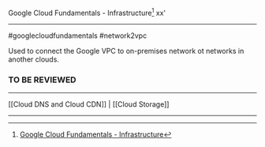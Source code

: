 Google Cloud Fundamentals - Infrastructure[^1] 
xx'
***
#googlecloudfundamentals #network2vpc

Used to connect the Google VPC to on-premises network ot networks in another clouds.


### TO BE REVIEWED





***
[[Cloud DNS and Cloud CDN]] | [[Cloud Storage]]

***
[^1]: [Google Cloud Fundamentals - Infrastructure](https://www.coursera.org/learn/gcp-fundamentals/lecture/35ulX/connecting-networks-to-google-vpc)



